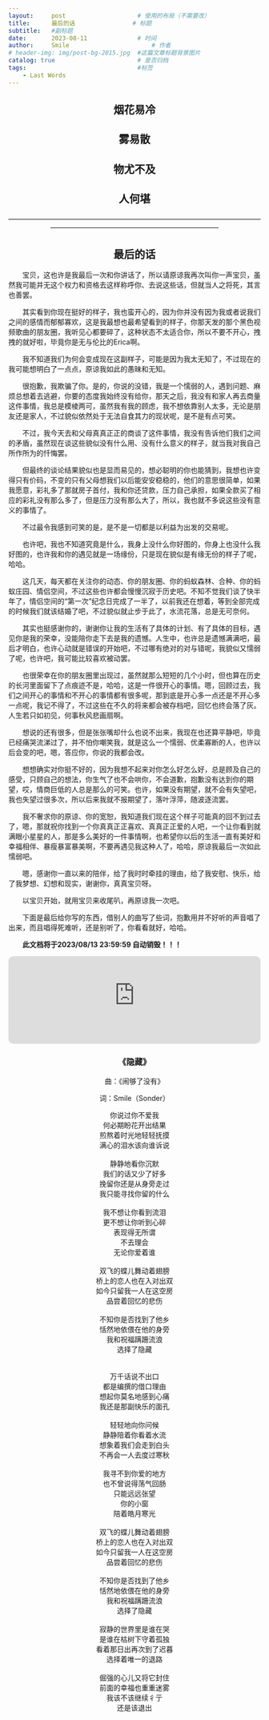 ```yaml
---
layout:     post   				    # 使用的布局（不需要改）
title:      最后的话 				# 标题 
subtitle:   #副标题
date:       2023-08-11				# 时间
author:     Smile 						# 作者
# header-img: img/post-bg-2015.jpg 	#这篇文章标题背景图片
catalog: true 						# 是否归档
tags:								#标签
    - Last Words
---
```

<div align="center"><b><h2>烟花易冷</h2></b></div>
<div align="center"><b><h2>雾易散</h2></b></div>
<div align="center"><b><h2>物尤不及</h2></b></div>
<div align="center"><b><h2>人何堪</h2></b></div>
<div align="center">————————————————————————————————————————————————————————————</div>
<div align="center"><b><h2>最后的话</h2></b></div>
<p style="text-indent: 2em;">宝贝，这也许是我最后一次和你讲话了，所以请原谅我再次叫你一声宝贝，虽然我可能并无这个权力和资格去这样称呼你、去说这些话，但就当人之将死，其言也善罢。</p>

<p style="text-indent: 2em;">其实看到你现在挺好的样子，我也蛮开心的，因为你并没有因为我或者说我们之间的感情而郁郁寡欢，这是我最想也最希望看到的样子，你那天发的那个黑色视频歌曲的朋友圈，我听见心都要碎了，这种状态不太适合你，所以不要不开心，拽拽的就好啦，毕竟你是无与伦比的Erica啊。</p>

<p style="text-indent: 2em;">我不知道我们为何会变成现在这副样子，可能是因为我太无知了，不过现在的我可能想明白了一点点，原谅我如此的愚昧和无知。</p>

<p style="text-indent: 2em;">很抱歉，我欺骗了你。是的，你说的没错，我是一个懦弱的人，遇到问题、麻烦总想着去逃避，你要的态度我始终没有给你，那天之后，我没有和家人再去商量这件事情，我总是模棱两可，虽然我有我的顾虑，我不想依靠别人太多，无论是朋友还是家人，不过貌似依然处于无法自食其力的现状呢，是不是有点可笑。</p>

<p style="text-indent: 2em;">不过，我今天去和父母真真正正的商谈了这件事情，我没有告诉他们我们之间的矛盾，虽然现在谈这些貌似没有什么用、没有什么意义的样子，就当我对我自己所作所为的忏悔罢。</p>

<p style="text-indent: 2em;">但最终的谈论结果貌似也是显而易见的，想必聪明的你也能猜到，我想也许变得只有价码，不变的只有父母想我们以后能安安稳稳的，他们的意思很简单，如果我愿意，彩礼多了那就房子首付，我和你还贷款，压力自己承担，如果全款买了相应的彩礼没有那么多了，但是压力没有那么大了，所以，我也就不多说这些没有意义的事情了。</p>

<p style="text-indent: 2em;">不过最令我感到可笑的是，是不是一切都是以利益为出发的交易呢。</p>

<p style="text-indent: 2em;">也许吧，我也不知道究竟是什么，我身上没什么你好图的，你身上也没什么我好图的，也许我和你的遇见就是一场缘份，只是现在貌似是有缘无份的样子了呢，哈哈。</p>

<p style="text-indent: 2em;">这几天，每天都在关注你的动态、你的朋友圈、你的蚂蚁森林、合种、你的蚂蚁庄园、情侣空间，不过这些也许都会慢慢沉寂于历史吧。不知不觉我们谈了快半年了，情侣空间的“第一次”纪念日完成了一半了，以前我还在想着，等到全部完成的时候我们就该结婚了吧，不过貌似就止步于此了，水流花落，总是无可奈何。</p>

<p style="text-indent: 2em;">其实也挺感谢你的，谢谢你让我的生活有了具体的计划、有了具体的目标，遇见你是我的荣幸，没能陪你走下去是我的遗憾。人生中，也许总是遗憾满满吧，最后才明白，也许心动就是错误的开始吧，不过哪有绝对的对与错呢，我貌似又懦弱了呢，也许吧，我可能比较喜欢被动罢。</p>

<p style="text-indent: 2em;">也很荣幸在你的朋友圈里出现过，虽然就那么短短的几个小时，但也算在历史的长河里面留下了点痕迹不是，哈哈，这是一件很开心的事情。嗯，回顾过去，我们之间开心的事情和不开心的事情都有很多呢，那到底是开心多一点还是不开心多一点呢，我记不得了，不过这些在不久的将来都会被存档吧，回忆也终会落了灰。人生若只如初见，何事秋风悲画扇啊。</p>

<p style="text-indent: 2em;">想说的还有很多，但是张张嘴却什么也说不出来，我现在也还算平静吧，毕竟已经痛哭流涕过了，并不怕你嘲笑我，就是这么一个懦弱、优柔寡断的人，也许以后会变的吧，嗯，答应你，你说的我都会改。</p>

<p style="text-indent: 2em;">想想确实对你挺不好的，因为我想不起来对你怎么好怎么好，总是顾及自己的感受，只顾自己的想法，你生气了也不会哄你，不会道歉，抱歉没有达到你的期望，哎，情商巨低的人总是那么的可笑。也许，如果没有期望，就不会有失望吧，我也失望过很多次，所以后来我就不报期望了，落叶浮萍，随波逐流罢。</p>

<p style="text-indent: 2em;">我不奢求你的原谅、你的宽恕，我知道我们现在这个样子可能真的回不到过去了，嗯，那就祝你找到一个你真真正正喜欢、真真正正爱的人吧，一个让你看到就满眼小星星的人，那是多么美好的一件事情啊，也希望你以后的生活一直有美好和幸福相伴、暴瘦暴富暴美啊，不要再遇见我这种人了，哈哈，原谅我最后一次如此懦弱吧。</p>

<p style="text-indent: 2em;">嗯，感谢你一直以来的陪伴，给了我时时牵挂的理由，给了我安慰、快乐，给了我梦想、幻想和现实，谢谢你，真真宝贝呀。</p>

<p style="text-indent: 2em;">以宝贝开始，就用宝贝来收尾叭，再原谅我一次吧。</p>

<p style="text-indent: 2em;">下面是最后给你写的东西，借别人的曲写了些词，抱歉用并不好听的声音唱了出来，而且唱得死难听，还是别听了，你看看就好，哈哈。</p>

<p style="text-indent: 2em;"><b>此文档将于2023/08/13 23:59:59 自动销毁！！！</b></p>

<iframe allow=" autoplay=false; encrypted-media *; fullscreen *; clipboard-write" frameborder="0" height="175" style="width:100%;max-width:660px;overflow:hidden;border-radius:10px;" sandbox="allow-forms allow-popups allow-same-origin allow-scripts allow-storage-access-by-user-activation allow-top-navigation-by-user-activation" src="https://smile9996.oss-cn-shanghai.aliyuncs.com/github/music/Last.mp3"></iframe>

<div align="center">
    <b><h3>《隐藏》</h3></b>
    <p>曲：《闹够了没有》</p>
    <p>词：Smile（Sonder）</p>
</div>
<div align="center">
你说过你不爱我<br/>
​何必期盼花开出结果<br/>
​煎熬着时光地轻轻抚摸<br/>
满心的泪水该向谁诉说<br/><br/>
静静地看你沉默<br/>
我们的话又少了好多<br/>
挽留你还是从身旁走过<br/>
我只能寻找你留的什么<br/><br/>
我不想让你看到流泪<br/>
更不想让你听到心碎<br/>
表现得无所谓<br/>
不去理会<br/>
无论你爱着谁<br/><br/>
双飞的蝶儿舞动着翅膀<br/>
桥上的恋人也在入对出双<br/>
如今只留我一人在这空房<br/>
品尝着回忆的悲伤<br/><br/>
不知你是否找到了他乡<br/>
恬然地依偎在他的身旁<br/>
我和祝福蹒跚流浪<br/>
选择了隐藏<br/><br/><br/>
万千话说不出口<br/>
都是编撰的借口理由<br/>
想起你莫名地感到心痛<br/>
我还是那副快乐的面孔<br/><br/>
轻轻地向你问候<br/>
静静陪着你看着水流<br/>
想象着我们会走到白头<br/>
不再会一人去度过寒秋<br/><br/>
我寻不到你爱的地方<br/>
也不曾说得荡气回肠<br/>
只能远远张望<br/>
你的小窗<br/>
陪着皓月寒光<br/><br/>
双飞的蝶儿舞动着翅膀<br/>
桥上的恋人也在入对出双<br/>
如今只留我一人在这空房<br/>
品尝着回忆的悲伤<br/><br/>
不知你是否找到了他乡<br/>
恬然地依偎在他的身旁<br/>
我和祝福蹒跚流浪<br/>
选择了隐藏<br/><br/>
寂静的世界里是谁在哭<br/>
是谁在枯树下守着孤独<br/>
看着那日出再次到了迟暮<br/>
选择着唯一的退路<br/><br/>
倔强的心儿又将它封住<br/>
前面的幸福也重重迷雾<br/>
我该不该继续彳亍<br/>
还是该退出<br/>
</div>

​		
